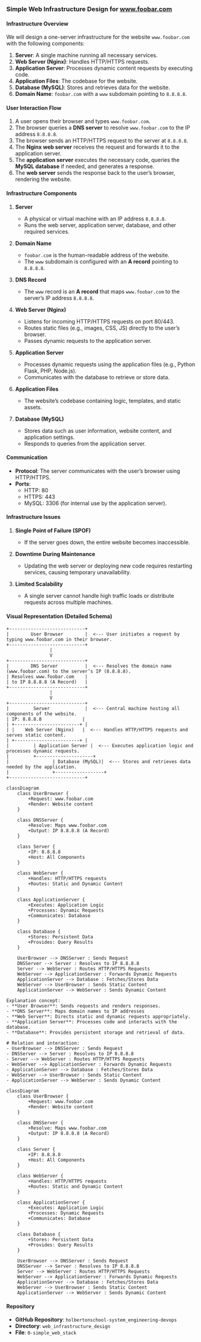 ### Simple Web Infrastructure Design for www.foobar.com

#### Infrastructure Overview
We will design a one-server infrastructure for the website `www.foobar.com` with the following components:

1. **Server**: A single machine running all necessary services.
2. **Web Server (Nginx)**: Handles HTTP/HTTPS requests.
3. **Application Server**: Processes dynamic content requests by executing code.
4. **Application Files**: The codebase for the website.
5. **Database (MySQL)**: Stores and retrieves data for the website.
6. **Domain Name**: `foobar.com` with a `www` subdomain pointing to `8.8.8.8`.

#### User Interaction Flow
1. A user opens their browser and types `www.foobar.com`.
2. The browser queries a **DNS server** to resolve `www.foobar.com` to the IP address `8.8.8.8`.
3. The browser sends an HTTP/HTTPS request to the server at `8.8.8.8`.
4. The **Nginx web server** receives the request and forwards it to the application server.
5. The **application server** executes the necessary code, queries the **MySQL database** if needed, and generates a response.
6. The **web server** sends the response back to the user’s browser, rendering the website.

#### Infrastructure Components

1. **Server**
   - A physical or virtual machine with an IP address `8.8.8.8`.
   - Runs the web server, application server, database, and other required services.

2. **Domain Name**
   - `foobar.com` is the human-readable address of the website.
   - The `www` subdomain is configured with an **A record** pointing to `8.8.8.8`.

3. **DNS Record**
   - The `www` record is an **A record** that maps `www.foobar.com` to the server’s IP address `8.8.8.8`.

4. **Web Server (Nginx)**
   - Listens for incoming HTTP/HTTPS requests on port 80/443.
   - Routes static files (e.g., images, CSS, JS) directly to the user’s browser.
   - Passes dynamic requests to the application server.

5. **Application Server**
   - Processes dynamic requests using the application files (e.g., Python Flask, PHP, Node.js).
   - Communicates with the database to retrieve or store data.

6. **Application Files**
   - The website’s codebase containing logic, templates, and static assets.

7. **Database (MySQL)**
   - Stores data such as user information, website content, and application settings.
   - Responds to queries from the application server.

#### Communication
- **Protocol**: The server communicates with the user’s browser using HTTP/HTTPS.
- **Ports**:
  - HTTP: 80
  - HTTPS: 443
  - MySQL: 3306 (for internal use by the application server).

#### Infrastructure Issues
1. **Single Point of Failure (SPOF)**
   - If the server goes down, the entire website becomes inaccessible.

2. **Downtime During Maintenance**
   - Updating the web server or deploying new code requires restarting services, causing temporary unavailability.

3. **Limited Scalability**
   - A single server cannot handle high traffic loads or distribute requests across multiple machines.

#### Visual Representation (Detailed Schema)
```plaintext
+----------------------------+
|        User Browser        |  <--- User initiates a request by typing www.foobar.com in their browser.
+----------------------------+
                |
                V
+----------------------------+
|        DNS Server          |  <--- Resolves the domain name (www.foobar.com) to the server’s IP (8.8.8.8).
| Resolves www.foobar.com    |
| to IP 8.8.8.8 (A Record)   |
+----------------------------+
                |
                V
+----------------------------+
|         Server             |  <--- Central machine hosting all components of the website.
| IP: 8.8.8.8               |
| +------------------------+ |
| |    Web Server (Nginx)   |  <--- Handles HTTP/HTTPS requests and serves static content.
| +------------------------+ |
|         | Application Server |  <--- Executes application logic and processes dynamic requests.
|         +---------------------+
|                | Database (MySQL)|  <--- Stores and retrieves data needed by the application.
|                +------------------+
+----------------------------+
```


```mermaid
classDiagram
    class UserBrowser {
        +Request: www.foobar.com
        +Render: Website content
    }

    class DNSServer {
        +Resolve: Maps www.foobar.com
        +Output: IP 8.8.8.8 (A Record)
    }

    class Server {
        +IP: 8.8.8.8
        +Host: All Components
    }

    class WebServer {
        +Handles: HTTP/HTTPS requests
        +Routes: Static and Dynamic Content
    }

    class ApplicationServer {
        +Executes: Application Logic
        +Processes: Dynamic Requests
        +Communicates: Database
    }

    class Database {
        +Stores: Persistent Data
        +Provides: Query Results
    }

    UserBrowser --> DNSServer : Sends Request
    DNSServer --> Server : Resolves to IP 8.8.8.8
    Server --> WebServer : Routes HTTP/HTTPS Requests
    WebServer --> ApplicationServer : Forwards Dynamic Requests
    ApplicationServer --> Database : Fetches/Stores Data
    WebServer --> UserBrowser : Sends Static Content
    ApplicationServer --> WebServer : Sends Dynamic Content

```

```plaintext
Explanation concept:
- **User Browser**: Sends requests and renders responses.
- **DNS Server**: Maps domain names to IP addresses
- **Web Server**: Directs static and dynamic requests appropriately.
- **Application Server**: Processes code and interacts with the database.
- **Database**: Provides persistent storage and retrieval of data.

# Relation and interaction:
- UserBrowser --> DNSServer : Sends Request
- DNSServer --> Server : Resolves to IP 8.8.8.8
- Server --> WebServer : Routes HTTP/HTTPS Requests
- WebServer --> ApplicationServer : Forwards Dynamic Requests
- ApplicationServer --> Database : Fetches/Stores Data
- WebServer --> UserBrowser : Sends Static Content
- ApplicationServer --> WebServer : Sends Dynamic Content
```

```plaintext
classDiagram
    class UserBrowser {
        +Request: www.foobar.com
        +Render: Website content
    }

    class DNSServer {
        +Resolve: Maps www.foobar.com
        +Output: IP 8.8.8.8 (A Record)
    }

    class Server {
        +IP: 8.8.8.8
        +Host: All Components
    }

    class WebServer {
        +Handles: HTTP/HTTPS requests
        +Routes: Static and Dynamic Content
    }

    class ApplicationServer {
        +Executes: Application Logic
        +Processes: Dynamic Requests
        +Communicates: Database
    }

    class Database {
        +Stores: Persistent Data
        +Provides: Query Results
    }

    UserBrowser --> DNSServer : Sends Request
    DNSServer --> Server : Resolves to IP 8.8.8.8
    Server --> WebServer : Routes HTTP/HTTPS Requests
    WebServer --> ApplicationServer : Forwards Dynamic Requests
    ApplicationServer --> Database : Fetches/Stores Data
    WebServer --> UserBrowser : Sends Static Content
    ApplicationServer --> WebServer : Sends Dynamic Content

```




#### Repository
- **GitHub Repository**: `holbertonschool-system_engineering-devops`
- **Directory**: `web_infrastructure_design`
- **File**: `0-simple_web_stack`
